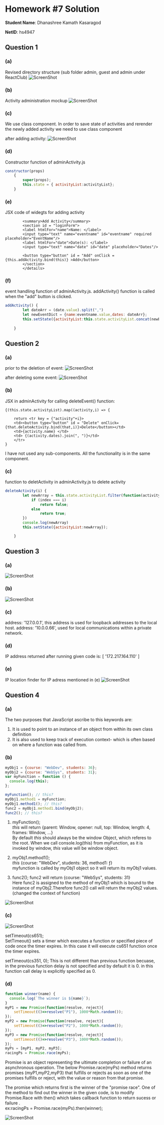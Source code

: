 # Homework #7 Solution
**Student Name**:  Dhanashree Kamath Kasaragod

**NetID**: hs4947

## Question 1
### (a)
Revised directory structure (sub folder admin, guest and admin under ReactClub)
![ScreenShot](images/ScreenShot46.png)

### (b)
Activity administration mockup
![ScreenShot](images/ScreenShot47.png)

### (c)
We use class component. In order to save state of activities and rerender the newly added activity we need to use class component

after adding activity:
![ScreenShot](images/ScreenShot48.png)

### (d)

Constructor function of adminActivity.js
```adminActivity.js
constructor(props)
	{
		super(props);
		this.state = { activityList:activityList};
	}
```
### (e)
JSX code of widegts for adding activity
``` JSX
		<summary>Add Activity</summary>
		<section id = "loginForm">
		<label htmlFor="name">Name: </label>
		<input type="text" name="eventname" id="eventname" required placeholder="EventName"/>
		<label htmlFor="date">Date(s): </label>
		<input type="text" name="date" id="date" placeholder="Dates"/>
		
		<button type="button" id = "Add" onClick = {this.addActivity.bind(this)} >Add</button>
		</section>
		</details>

```

### (f)
event handling function of adminActivity.js.  addActivity() function is called when the "add" button is clicked.
``` adminActivity.js
addActivity() {
		let dateArr = (date.value).split(",")
		let newEventDict = {name:eventname.value,dates: dateArr};
		this.setState({activityList:this.state.activityList.concat(newEventDict)});
		
	}
```
## Question 2 

### (a)
prior to the deletion of event:
![ScreenShot](images/ScreenShot49.png)

after deleting some event:
![ScreenShot](images/ScreenShot50.png)


### (b)
JSX in adminActivity for calling deleteEvent() function:
```JSX
{(this.state.activityList).map((activity,i) => {
	
	return <tr key = {"activity"+i}>
	<td><button type="button" id = "Delete" onClick={that.deleteActivity.bind(that,i)}>Delete</button></td>
	<td>{activity.name} </td>
	<td> {(activity.dates).join(", ")}</td>
	</tr>
}

```
I have not used any sub-components. All the functionality is in the same component.

### (c)
function to deletActivity in adminActivity.js to delete activity
``` javascript
deleteActivity(i) {
		let newArray = this.state.activityList.filter(function(activity, index){
			if (index === i) 
				return false;
			else 
				return true;
		})
		console.log(newArray)
		this.setState({activityList:newArray});

	}
```
## Question 3

### (a)   
![ScreenShot](images/ScreenShot51.png)

### (b)
![ScreenShot](images/ScreenShot52.png)

### (c)
 address: '127.0.0.1', this address is used for loopback addresses to the local host.
 address: '10.0.0.66', used for local communications within a private network.

### (d)

IP address returned after running given code is: [ '172.217.164.110' ]

### (e)
IP location finder for IP adress mentioned in (e)
![ScreenShot](images/ScreenShot53.png)

## Question 4

### (a)
The two purposes that JavaScript ascribe to this keywords are:
1) It is used to point to an instance of an object from within its own class definition
2) It is also used to keep track of execution context- which is often based on where a function was called from.

### (b)

```javascript
myObj1 = {course: "WebDev", students: 36};
myObj2 = {course: "WebSys", students: 31};
var myFunction = function () {
  console.log(this);
};

myFunction(); // this?
myObj1.method1 = myFunction;
myObj1.method1(); // this?
func2 = myObj1.method1.bind(myObj2);
func2(); // this?
```

1) myFunction(); <br/>
*this* will return {parent: Window, opener: null, top: Window, length: 4, frames: Window, …}<br/>
By default *this* should always be the window Object, which referes to the root. When we call console.log(this) from myFunction, as it is invoked by window, *this* value will be window object.<br/>

2) myObj1.method1();<br/>
*this* {course: "WebDev", students: 36, method1: ƒ} <br/>
myfunction is called by myObj1 object so it will return its myObj1 values.

3) func2();
func2 will return {course: "WebSys", students: 31} <br/>
Here func2 is assigned to the method of myObj1 which is bound to the instance of myObj2.Therefore func2() call will return the myObj2 values.(changed the context of function)

![ScreenShot](images/ScreenShot54.png)

### (c)

![ScreenShot](images/ScreenShot55.png)

setTimeout(cs651); <br/>
SetTimeout() sets a timer which executes a function or specified piece of code once the timer expires. In this case it will execute cs651 function once the timer expires.

setTimeout(cs351, 0);
This is not different than previous function becuase, in the previous function delay is not specified and by default it is 0.
in this function call delay is explicitly specified as 0.

### (d)
``` javascript
function winner(name) {
  console.log(`The winner is ${name}`);
}
myP1 = new Promise(function(resolve, reject){
    setTimeout(()=>resolve("P1"), 1000*Math.random());
});
myP2 = new Promise(function(resolve, reject){
    setTimeout(()=>resolve("P2"), 1000*Math.random());
});
myP3 = new Promise(function(resolve, reject){
    setTimeout(()=>resolve("P3"), 1000*Math.random());
});
myPs = [myP1, myP2, myP3];
racingPs = Promise.race(myPs);
```
Promise is an object representing the ultimate completion or failure of an asynchronous operation. The below Promise.race(myPs)  method returns promises (myP1,myP2,myP3) that fulfills or rejects as soon as one of the promises fulfills or reject, with the value or reason from that promise.

The promise which returns first is the winner of the "promise race". One of the method to find out the winner in the given code, is to modify 
Promise.Race with then() which takes callback function to return sucess or failure . <br/>
ex:racingPs = Promise.race(myPs).then(winner);

![ScreenShot](images/ScreenShot56.png)






